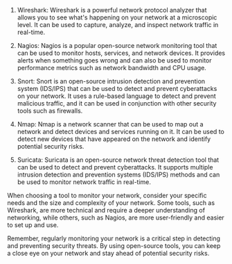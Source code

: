 <ol>
<li>
<p>Wireshark: Wireshark is a powerful network protocol analyzer that allows you to see what's happening on your network at a microscopic level. It can be used to capture, analyze, and inspect network traffic in real-time.</p>
</li>
<li>
<p>Nagios: Nagios is a popular open-source network monitoring tool that can be used to monitor hosts, services, and network devices. It provides alerts when something goes wrong and can also be used to monitor performance metrics such as network bandwidth and CPU usage.</p>
</li>
<li>
<p>Snort: Snort is an open-source intrusion detection and prevention system (IDS/IPS) that can be used to detect and prevent cyberattacks on your network. It uses a rule-based language to detect and prevent malicious traffic, and it can be used in conjunction with other security tools such as firewalls.</p>
</li>
<li>
<p>Nmap: Nmap is a network scanner that can be used to map out a network and detect devices and services running on it. It can be used to detect new devices that have appeared on the network and identify potential security risks.</p>
</li>
<li>
<p>Suricata: Suricata is an open-source network threat detection tool that can be used to detect and prevent cyberattacks. It supports multiple intrusion detection and prevention systems (IDS/IPS) methods and can be used to monitor network traffic in real-time.</p>
</li>
</ol>
<p>When choosing a tool to monitor your network, consider your specific needs and the size and complexity of your network. Some tools, such as Wireshark, are more technical and require a deeper understanding of networking, while others, such as Nagios, are more user-friendly and easier to set up and use.</p>
<p>Remember, regularly monitoring your network is a critical step in detecting and preventing security threats. By using open-source tools, you can keep a close eye on your network and stay ahead of potential security risks.</p>
